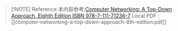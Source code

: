 
> [!NOTE] Reference
> 本内容参考:[Computer Networking: A Top-Down Approach. Eighth Edition ISBN 978-7-111-71236-7](https://networking.harshkapadia.me/files/books/computer-networking-a-top-down-approach-8th-edition.pdf)
> Local PDF : [[computer-networking-a-top-down-approach-8th-edition.pdf]]




